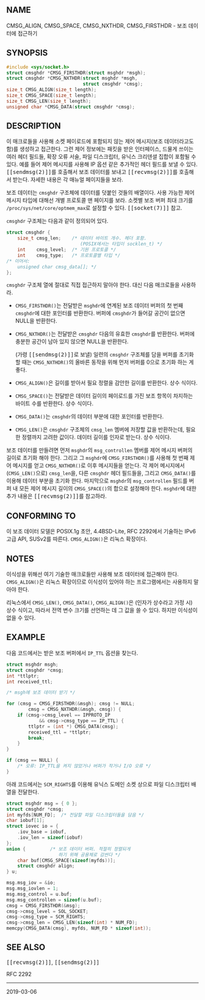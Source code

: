 ## NAME

CMSG_ALIGN, CMSG_SPACE, CMSG_NXTHDR, CMSG_FIRSTHDR - 보조 데이터에 접근하기

## SYNOPSIS

```c
#include <sys/socket.h>
struct cmsghdr *CMSG_FIRSTHDR(struct msghdr *msgh);
struct cmsghdr *CMSG_NXTHDR(struct msghdr *msgh,
                            struct cmsghdr *cmsg);
size_t CMSG_ALIGN(size_t length);
size_t CMSG_SPACE(size_t length);
size_t CMSG_LEN(size_t length);
unsigned char *CMSG_DATA(struct cmsghdr *cmsg);
```

## DESCRIPTION

이 매크로들을 사용해 소켓 페이로드에 포함되지 않는 제어 메시지(보조 데이터라고도 함)를 생성하고 접근한다. 그런 제어 정보에는 패킷을 받은 인터페이스, 드물게 쓰이는 여러 헤더 필드들, 확장 오류 서술, 파일 디스크립터, 유닉스 크리덴셜 집합이 포함될 수 있다. 예를 들어 제어 메시지를 사용해 IP 옵션 같은 추가적인 헤더 필드를 보낼 수 있다. <tt>[[sendmsg(2)]]</tt>를 호출해서 보조 데이터를 보내고 <tt>[[recvmsg(2)]]</tt>를 호출해서 받는다. 자세한 내용은 각 매뉴얼 페이지들을 보라.

보조 데이터는 `cmsghdr` 구조체에 데이터를 덧붙인 것들의 배열이다. 사용 가능한 제어 메시지 타입에 대해선 개별 프로토콜 맨 페이지를 보라. 소켓별 보조 버퍼 최대 크기를 `/proc/sys/net/core/optmem_max`로 설정할 수 있다. <tt>[[socket(7)]]</tt> 참고.

`cmsghdr` 구조체는 다음과 같이 정의되어 있다.

```c
struct cmsghdr {
    size_t cmsg_len;    /* 데이터 바이트 개수. 헤더 포함.
                           (POSIX에서는 타입이 socklen_t) */
    int    cmsg_level;  /* 기원 프로토콜 */
    int    cmsg_type;   /* 프로토콜별 타입 */
/* 이어서:
    unsigned char cmsg_data[]; */
};
```

`cmsghdr` 구조체 열에 절대로 직접 접근하지 말아야 한다. 대신 다음 매크로들을 사용하라.

* `CMSG_FIRSTHDR()`는 전달받은 `msghdr`에 연계된 보조 데이터 버퍼의 첫 번째 `cmsghdr`에 대한 포인터를 반환한다. 버퍼에 `cmsghdr`가 들어갈 공간이 없으면 NULL을 반환한다.

* `CMSG_NXTHDR()`는 전달받은 `cmsghdr` 다음의 유효한 `cmsghdr`를 반환한다. 버퍼에 충분한 공간이 남아 있지 않으면 NULL을 반환한다.

  (가령 <tt>[[sendmsg(2)]]</tt>로 보낼) 일련의 `cmsghdr` 구조체를 담을 버퍼를 초기화 할 때는 `CMSG_NXTHDR()`의 올바른 동작을 위해 먼저 버퍼를 0으로 초기화 하는 게 좋다.

* `CMSG_ALIGN()`은 길이를 받아서 필요 정렬을 감안한 길이를 반환한다. 상수 식이다.

* `CMSG_SPACE()`는 전달받은 데이터 길이의 페이로드를 가진 보조 항목이 차지하는 바이트 수를 반환한다. 상수 식이다.

* `CMSG_DATA()`는 `cmsghdr`의 데이터 부분에 대한 포인터를 반환한다.

* `CMSG_LEN()`은 `cmsghdr` 구조체의 `cmsg_len` 멤버에 저장할 값을 반환하는데, 필요한 정렬까지 고려한 값이다. 데이터 길이를 인자로 받는다. 상수 식이다.

보조 데이터를 만들려면 먼저 `msghdr`의 `msg_controllen` 멤버를 제어 메시지 버퍼의 길이로 초기화 해야 한다. 그리고 그 `msghdr`에 `CMSG_FIRSTHDR()`를 사용해 첫 번째 제어 메시지를 얻고 `CMSG_NXTHDR()`로 이후 메시지들을 얻는다. 각 제어 메시지에서 (`CMSG_LEN()`으로) `cmsg_len`을, 다른 `cmsghdr` 헤더 필드들을, 그리고 `CMSG_DATA()`를 이용해 데이터 부분을 초기화 한다. 마지막으로 `msghdr`의 `msg_controllen` 필드를 버퍼 내 모든 제어 메시지 길이의 `CMSG_SPACE()`의 합으로 설정해야 한다. `msghdr`에 대한 추가 내용은 <tt>[[recvmsg(2)]]</tt>를 참고하라.

## CONFORMING TO

이 보조 데이터 모델은 POSIX.1g 초안, 4.4BSD-Lite, RFC 2292에서 기술하는 IPv6 고급 API, SUSv2를 따른다. `CMSG_ALIGN()`은 리눅스 확장이다.

## NOTES

이식성을 위해선 여기 기술한 매크로들만 사용해 보조 데이터에 접근해야 한다. `CMSG_ALIGN()`은 리눅스 확장이므로 이식성이 있어야 하는 프로그램에서는 사용하지 말아야 한다.

리눅스에서 `CMSG_LEN()`, `CMSG_DATA()`, `CMSG_ALIGN()`은 (인자가 상수라고 가정 시) 상수 식이고, 따라서 전역 변수 크기를 선언하는 데 그 값을 쓸 수 있다. 하지만 이식성이 없을 수 있다.

## EXAMPLE

다음 코드에서는 받은 보조 버퍼에서 `IP_TTL` 옵션을 찾는다.

```c
struct msghdr msgh;
struct cmsghdr *cmsg;
int *ttlptr;
int received_ttl;

/* msgh에 보조 데이터 받기 */

for (cmsg = CMSG_FIRSTHDR(&msgh); cmsg != NULL;
        cmsg = CMSG_NXTHDR(&msgh, cmsg)) {
    if (cmsg->cmsg_level == IPPROTO_IP
            && cmsg->cmsg_type == IP_TTL) {
        ttlptr = (int *) CMSG_DATA(cmsg);
        received_ttl = *ttlptr;
        break;
    }
}

if (cmsg == NULL) {
    /* 오류: IP_TTL을 켜지 않았거나 버퍼가 작거나 I/O 오류 */
}
```

아래 코드에서는 `SCM_RIGHTS`를 이용해 유닉스 도메인 소켓 상으로 파일 디스크립터 배열을 전달한다.

```c
struct msghdr msg = { 0 };
struct cmsghdr *cmsg;
int myfds[NUM_FD];  /* 전달할 파일 디스크립터들을 담음 */
char iobuf[1];
struct iovec io = {
    .iov_base = iobuf,
    .iov_len = sizeof(iobuf)
};
union {         /* 보조 데이터 버퍼. 적절히 정렬되게
                   하기 위해 공용체로 감싼다 */
    char buf[CMSG_SPACE(sizeof(myfds))];
    struct cmsghdr align;
} u;

msg.msg_iov = &io;
msg.msg_iovlen = 1;
msg.msg_control = u.buf;
msg.msg_controllen = sizeof(u.buf);
cmsg = CMSG_FIRSTHDR(&msg);
cmsg->cmsg_level = SOL_SOCKET;
cmsg->cmsg_type = SCM_RIGHTS;
cmsg->cmsg_len = CMSG_LEN(sizeof(int) * NUM_FD);
memcpy(CMSG_DATA(cmsg), myfds, NUM_FD * sizeof(int));
```

## SEE ALSO

<tt>[[recvmsg(2)]]</tt>, <tt>[[sendmsg(2)]]</tt>

RFC 2292

----

2019-03-06
